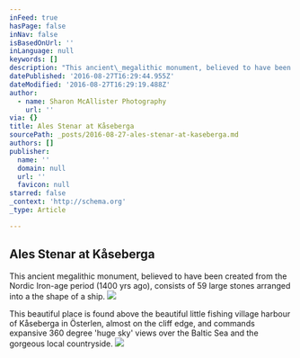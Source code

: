 ```yaml
---
inFeed: true
hasPage: false
inNav: false
isBasedOnUrl: ''
inLanguage: null
keywords: []
description: "This ancient\_megalithic monument, believed to have been created from the Nordic Iron-age period (1400 yrs ago), consists of 59 large stones arranged into a the shape of a ship.\_"
datePublished: '2016-08-27T16:29:44.955Z'
dateModified: '2016-08-27T16:29:19.488Z'
author:
  - name: Sharon McAllister Photography
    url: ''
via: {}
title: Ales Stenar at Kåseberga
sourcePath: _posts/2016-08-27-ales-stenar-at-kaseberga.md
authors: []
publisher:
  name: ''
  domain: null
  url: ''
  favicon: null
starred: false
_context: 'http://schema.org'
_type: Article

---
```

## Ales Stenar at Kåseberga

This ancient megalithic monument, believed to have been created from the Nordic Iron-age period (1400 yrs ago), consists of 59 large stones arranged into a the shape of a ship. ![](https://the-grid-user-content.s3-us-west-2.amazonaws.com/6af3220a-ee05-4d5b-b1f1-e3863e3c7e45.jpg)

This beautiful place is found above the beautiful little fishing village harbour of Kåseberga in Österlen, almost on the cliff edge, and commands expansive 360 degree 'huge sky' views over the Baltic Sea and the gorgeous local countryside.  ![](https://the-grid-user-content.s3-us-west-2.amazonaws.com/911f6f1a-73bb-46f5-80a1-93a0a0ad65bf.jpg)